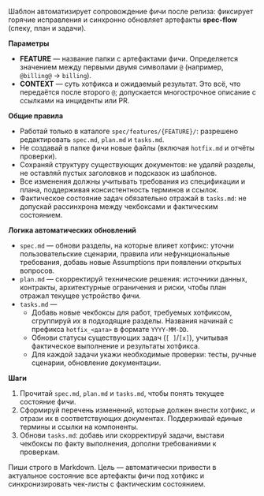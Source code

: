 <!-- spec-flow: хотфикс фичи -->

Шаблон автоматизирует сопровождение фичи после релиза: фиксирует горячие исправления и синхронно обновляет артефакты **spec-flow** (спеку, план и задачи).

**Параметры**

- **FEATURE** — название папки с артефактами фичи. Определяется значением между первыми двумя символами `@` (например, `@billing@` → `billing`).
- **CONTEXT** — суть хотфикса и ожидаемый результат. Это всё, что передаётся после второго `@`; допускается многострочное описание с ссылками на инциденты или PR.

**Общие правила**

- Работай только в каталоге `spec/features/{FEATURE}/`: разрешено редактировать `spec.md`, `plan.md` и `tasks.md`.
- Не создавай в папке фичи новые файлы (включая `hotfix.md` и отчёты проверки).
- Сохраняй структуру существующих документов: не удаляй разделы, не оставляй пустых заголовков и подсказок из шаблонов.
- Все изменения должны учитывать требования из спецификации и плана, поддерживая консистентность терминов и ссылок.
- Фактическое состояние задач обязательно отражай в `tasks.md`: не допускай рассинхрона между чекбоксами и фактическим состоянием.

**Логика автоматических обновлений**

- `spec.md` — обнови разделы, на которые влияет хотфикс: уточни пользовательские сценарии, правила или нефункциональные требования, добавь новые Assumptions при появлении открытых вопросов.
- `plan.md` — скорректируй технические решения: источники данных, контракты, архитектурные ограничения и риски, чтобы план отражал текущее устройство фичи.
- `tasks.md` —
  - Добавь новые чекбоксы для работ, требуемых хотфиксом, сгруппируй их в подходящие разделы. Названия начинай с префикса `hotfix_<дата>` в формате `YYYY-MM-DD`.
  - Обнови статусы существующих задач (`[ ]`/`[x]`), учитывая фактическое выполнение и результаты хотфикса.
  - Для каждой задачи укажи необходимые проверки: тесты, ручные сценарии, обновление документации.

**Шаги**

1. Прочитай `spec.md`, `plan.md` и `tasks.md`, чтобы понять текущее состояние фичи.
2. Сформируй перечень изменений, которые должен внести хотфикс, и отрази их в соответствующих документах. Поддерживай единые термины и ссылки на компоненты.
3. Обнови `tasks.md`: добавь или скорректируй задачи, выстави чекбоксы по факту выполнения, дополни требованиями к проверкам.

Пиши строго в Markdown. Цель — автоматически привести в актуальное состояние все артефакты фичи под хотфикс и синхронизировать чек-листы с фактическим состоянием.
